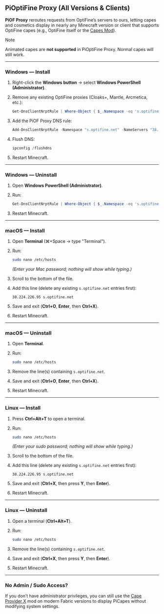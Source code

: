 ## PiOptiFine Proxy (All Versions & Clients)
**PiOF Proxy** reroutes requests from OptiFine’s servers to ours, letting capes and cosmetics display in nearly any Minecraft version or client that supports OptiFine capes (e.g., OptiFine itself or the [Capes Mod](https://modrinth.com/mod/capes)).

> [!NOTE]  
> Animated capes are **not supported** in PiOptiFine Proxy. Normal capes will still work.

---

### Windows — Install
1. Right-click the **Windows button** → select **Windows PowerShell (Administrator)**.  
2. Remove any existing OptiFine proxies (Cloaks+, Mantle, Arcmetica, etc.):  
   ```powershell
   Get-DnsClientNrptRule | Where-Object { $_.Namespace -eq 's.optifine.net' } | Remove-DnsClientNrptRule -Force; (Get-Content $env:SystemRoot\System32\drivers\etc\hosts) | Where-Object {$_ -notmatch 's\.optifine\.net'} | Set-Content $env:SystemRoot\System32\drivers\etc\hosts
   ```

3. Add the PiOF Proxy DNS rule:

   ```powershell
   Add-DnsClientNrptRule -Namespace "s.optifine.net" -NameServers "38.224.226.95"
   ```
4. Flush DNS:

   ```powershell
   ipconfig /flushdns
   ```
5. Restart Minecraft.

---

### Windows — Uninstall

1. Open **Windows PowerShell (Administrator)**.
2. Run:

   ```powershell
   Get-DnsClientNrptRule | Where-Object { $_.Namespace -eq 's.optifine.net' } | Remove-DnsClientNrptRule -Force; (Get-Content $env:SystemRoot\System32\drivers\etc\hosts) | Where-Object {$_ -notmatch 's\.optifine\.net'} | Set-Content $env:SystemRoot\System32\drivers\etc\hosts
   ```
3. Restart Minecraft.

---

### macOS — Install

1. Open **Terminal** (⌘+Space → type "Terminal").
2. Run:

   ```bash
   sudo nano /etc/hosts
   ```

   *(Enter your Mac password; nothing will show while typing.)*
3. Scroll to the bottom of the file.
4. Add this line (delete any existing `s.optifine.net` entries first):

   ```
   38.224.226.95 s.optifine.net
   ```
5. Save and exit (**Ctrl+O**, **Enter**, then **Ctrl+X**).
6. Restart Minecraft.

---

### macOS — Uninstall

1. Open **Terminal**.
2. Run:

   ```bash
   sudo nano /etc/hosts
   ```
3. Remove the line(s) containing `s.optifine.net`.
4. Save and exit (**Ctrl+O**, **Enter**, then **Ctrl+X**).
5. Restart Minecraft.

---

### Linux — Install

1. Press **Ctrl+Alt+T** to open a terminal.
2. Run:

   ```bash
   sudo nano /etc/hosts
   ```

   *(Enter your sudo password; nothing will show while typing.)*
3. Scroll to the bottom of the file.
4. Add this line (delete any existing `s.optifine.net` entries first):

   ```
   38.224.226.95 s.optifine.net
   ```
5. Save and exit (**Ctrl+X**, then press **Y**, then **Enter**).
6. Restart Minecraft.

---

### Linux — Uninstall

1. Open a terminal (**Ctrl+Alt+T**).
2. Run:

   ```bash
   sudo nano /etc/hosts
   ```
3. Remove the line(s) containing `s.optifine.net`.
4. Save and exit (**Ctrl+X**, then press **Y**, then **Enter**).
5. Restart Minecraft.

---

### No Admin / Sudo Access?

If you don’t have administrator privileges, you can still use the [Cape Provider X](https://modrinth.com/mod/cape-provider-x) mod on modern Fabric versions to display PiCapes without modifying system settings.
